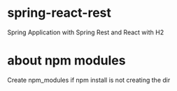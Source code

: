 # spring-react-rest
Spring Application with Spring Rest and React with H2

# about npm modules
Create npm_modules if npm install is not creating the dir



